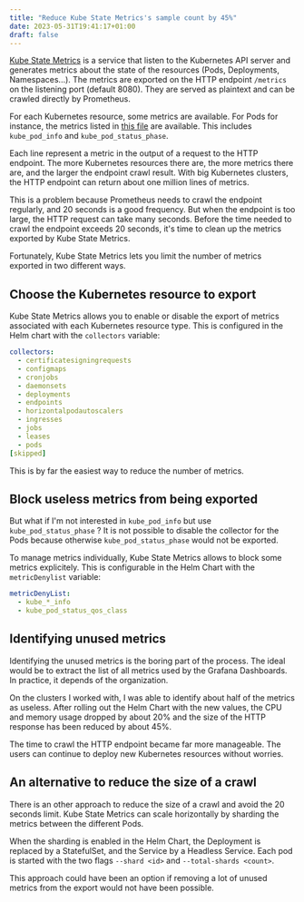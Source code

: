 ```yaml
---
title: "Reduce Kube State Metrics's sample count by 45%"
date: 2023-05-31T19:41:17+01:00
draft: false
---
```


[Kube State Metrics](https://github.com/kubernetes/kube-state-metrics) is a
service that listen to the Kubernetes API server and generates metrics about the
state of the resources (Pods, Deployments, Namespaces...).
The metrics are exported on the HTTP endpoint `/metrics` on the listening port
(default 8080). They are served as plaintext and can be crawled directly by
Prometheus.

For each Kubernetes resource, some metrics are available. For Pods for
instance, the metrics listed in [this
file](https://github.com/kubernetes/kube-state-metrics/blob/main/docs/pod-metrics.md)
are available. This includes `kube_pod_info` and `kube_pod_status_phase`.

Each line represent a metric in the output of a request to the HTTP endpoint.
The more Kubernetes resources there are, the more metrics there are, and the
larger the endpoint crawl result. With big Kubernetes clusters, the HTTP
endpoint can return about one million lines of metrics.

This is a problem because Prometheus needs to crawl the endpoint regularly, and
20 seconds is a good frequency. But when the endpoint is too large, the HTTP
request can take many seconds. Before the time needed to crawl the endpoint
exceeds 20 seconds, it's time to clean up the metrics exported by Kube State
Metrics.

Fortunately, Kube State Metrics lets you limit the number of metrics exported in two different ways.

## Choose the Kubernetes resource to export

Kube State Metrics allows you to enable or disable the export of metrics
associated with each Kubernetes resource type. This is configured in the Helm
chart with the `collectors` variable:

```yaml
collectors:
  - certificatesigningrequests
  - configmaps
  - cronjobs
  - daemonsets
  - deployments
  - endpoints
  - horizontalpodautoscalers
  - ingresses
  - jobs
  - leases
  - pods
[skipped]
```

This is by far the easiest way to reduce the number of metrics.

## Block useless metrics from being exported

But what if I'm not interested in `kube_pod_info` but use
`kube_pod_status_phase` ? It is not possible to disable the collector for the
Pods because otherwise `kube_pod_status_phase` would not be exported.

To manage metrics individually, Kube State Metrics allows to block some metrics
explicitely. This is configurable in the Helm Chart with the `metricDenylist` variable:

```yaml
metricDenyList:
  - kube_*_info
  - kube_pod_status_qos_class
```

## Identifying unused metrics

Identifying the unused metrics is the boring part of the process. The ideal
would be to extract the list of all metrics used by the Grafana Dashboards. In
practice, it depends of the organization.

On the clusters I worked with, I was able to identify about half of the metrics
as useless. After rolling out the Helm Chart with the new values, the CPU and
memory usage dropped by about 20% and the size of the HTTP response has been
reduced by about 45%.

The time to crawl the HTTP endpoint became far more manageable. The users can
continue to deploy new Kubernetes resources without worries.

## An alternative to reduce the size of a crawl

There is an other approach to reduce the size of a crawl and avoid the 20
seconds limit. Kube State Metrics can scale horizontally by sharding the metrics
between the different Pods.

When the sharding is enabled in the Helm Chart, the Deployment is replaced by a
StatefulSet, and the Service by a Headless Service. Each pod is started with the
two flags `--shard <id>` and `--total-shards <count>`.

This approach could have been an option if removing a lot of unused metrics from
the export would not have been possible.
